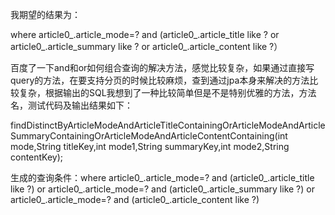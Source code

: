 我期望的结果为：

where article0_.article_mode=? and (article0_.article_title like ? or article0_.article_summary like ? or article0_.article_content like ?）

百度了一下and和or如何组合查询的解决方法，感觉比较复杂，如果通过直接写query的方法，在要支持分页的时候比较麻烦，查到通过jpa本身来解决的方法比较复杂，根据输出的SQL我想到了一种比较简单但是不是特别优雅的方法，方法名，测试代码及输出结果如下：

findDistinctByArticleModeAndArticleTitleContainingOrArticleModeAndArticleSummaryContainingOrArticleModeAndArticleContentContaining(int mode,String titleKey,int mode1,String summaryKey,int mode2,String contentKey);

生成的查询条件：where article0_.article_mode=? and (article0_.article_title like ?) or article0_.article_mode=? and (article0_.article_summary like ?) or article0_.article_mode=? and (article0_.article_content like ?)